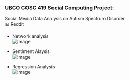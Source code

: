 ### UBCO COSC 419 Social Computing Project: 
Social Media Data Analysis on Autism Spectrum Disorder <br>
📊 Reddit
- Network analysis <br>
![image](https://user-images.githubusercontent.com/62345938/212199598-7666e6e9-d572-45e9-966b-bd57c808b0e3.png)

- Sentiment Alaysis <br>
![image](https://user-images.githubusercontent.com/62345938/212199216-93f8bc8f-855f-4234-b476-4eab595b0596.png)

- Regression Analysis <br>
![image](https://user-images.githubusercontent.com/62345938/212199307-8065940f-dba5-41f4-a437-7c4115ca9e31.png)
